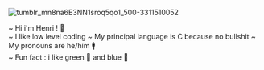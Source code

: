  ![tumblr_mn8na6E3NN1sroq5qo1_500-3311510052](https://github.com/user-attachments/assets/055eaf53-6543-45d2-95c6-39e98d3a6dce)

~ Hi i'm Henri ! 🌠  
~ I like low level coding
~ My principal language is C because no bullshit
~ My pronouns are he/him 🚹  
~ Fun fact : i like green 💚 and blue 💙 

